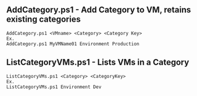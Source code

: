 ## AddCategory.ps1 - Add Category to VM, retains existing categories

    AddCategory.ps1 <VMname> <Category> <Category Key>
    Ex.
    AddCategory.ps1 MyVMName01 Environment Production

## ListCategoryVMs.ps1 - Lists VMs in a Category
    
    ListCategoryVMs.ps1 <Category> <CategoryKey>
    Ex.
    ListCategoryVMs.ps1 Environment Dev


